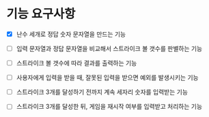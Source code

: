# 기능 요구사항

- [x] 난수 세개로 정답 숫자 문자열을 만드는 기능
- [ ] 입력 문자열과 정답 문자열을 비교해서 스트라이크 볼 갯수를 판별하는 기능
- [ ] 스트라이크 볼 갯수에 따라 결과를 출력하는 기능
- [ ] 사용자에게 입력을 받을 때, 잘못된 입력을 받으면 예외를 발생시키는 기능
- [ ] 스트라이크 3개를 달성하기 전까지 계속 세자리 숫자를 입력받는 기능
- [ ] 스트라이크 3개를 달성한 뒤, 게임을 재시작 여부를 입력받고 처리하는 기능

